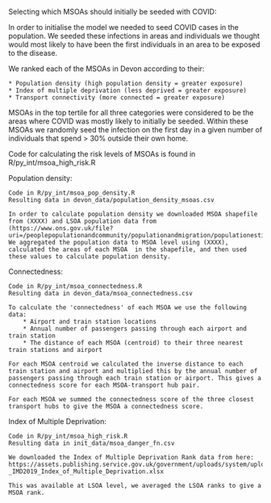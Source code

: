 Selecting which MSOAs should initially be seeded with COVID:


In order to initialise the model we needed to seed COVID cases in the population. We seeded these infections in areas and individuals we thought would most likely to have been the first individuals in an area to be exposed to the disease. 

We ranked each of the MSOAs in Devon according to their:
	
	* Population density (high population density = greater exposure)
	* Index of multiple deprivation (less deprived = greater exposure)
	* Transport connectivity (more connected = greater exposure)

MSOAs in the top tertile for all three categories were considered to be the areas where COVID was mostly likely to initially be seeded. Within these MSOAs we randomly seed the infection on the first day in a given number of individuals that spend > 30% outside their own home.

Code for calculating the risk levels of MSOAs is found in R/py_int/msoa_high_risk.R


Population density:
	
	Code in R/py_int/msoa_pop_density.R
	Resulting data in devon_data/population_density_msoas.csv

	In order to calculate population density we downloaded MSOA shapefile from (XXXX) and LSOA population data from (https://www.ons.gov.uk/file?uri=/peoplepopulationandcommunity/populationandmigration/populationestimates/datasets/lowersuperoutputareamidyearpopulationestimates/mid2018sape21dt1a/sape21dt1amid2018on2019lalsoasyoaestimatesformatted.zip).
	We aggregated the population data to MSOA level using (XXXX), calculated the areas of each MSOA  in the shapefile, and then used these values to calculate population density.	

Connectedness: 
	

	Code in R/py_int/msoa_connectedness.R
	Resulting data in devon_data/msoa_connectedness.csv

	To calculate the 'connectedness' of each MSOA we use the following data:
		* Airport and train station locations
		* Annual number of passengers passing through each airport and train station
		* The distance of each MSOA (centroid) to their three nearest train stations and airport

	For each MSOA centroid we calculated the inverse distance to each train station and airport and multiplied this by the annual number of passengers passing through each train station or airport. This gives a connectedness score for each MSOA-transport hub pair.

	For each MSOA we summed the connectedness score of the three closest transport hubs to give the MSOA a connectedness score.

Index of Multiple Deprivation:

	Code in R/py_int/msoa_high_risk.R
	Resulting data in init_data/msoa_danger_fn.csv

	We downloaded the Index of Multiple Deprivation Rank data from here: https://assets.publishing.service.gov.uk/government/uploads/system/uploads/attachment_data/file/833970/File_1_-_IMD2019_Index_of_Multiple_Deprivation.xlsx

	This was available at LSOA level, we averaged the LSOA ranks to give a MSOA rank. 







